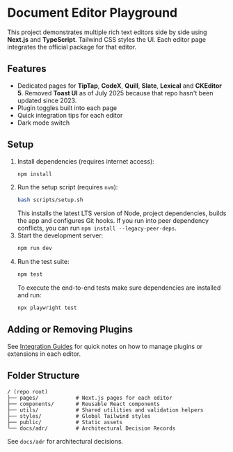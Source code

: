 # Document Editor Playground

This project demonstrates multiple rich text editors side by side using **Next.js** and **TypeScript**. Tailwind CSS styles the UI. Each editor page integrates the official package for that editor.

## Features

- Dedicated pages for **TipTap**, **CodeX**, **Quill**, **Slate**, **Lexical** and **CKEditor 5**. Removed **Toast UI** as of July 2025 because that repo hasn't been updated since 2023.
- Plugin toggles built into each page
- Quick integration tips for each editor
- Dark mode switch

## Setup

1. Install dependencies (requires internet access):
   ```bash
   npm install
   ```
2. Run the setup script (requires `nvm`):
   ```bash
   bash scripts/setup.sh
   ```
   This installs the latest LTS version of Node, project dependencies,
   builds the app and configures Git hooks.
   If you run into peer dependency conflicts, you can run `npm install --legacy-peer-deps`.
3. Start the development server:
   ```bash
   npm run dev
   ```
4. Run the test suite:
   ```bash
   npm test
   ```
   To execute the end-to-end tests make sure dependencies are installed and run:
   ```bash
   npx playwright test
   ```

## Adding or Removing Plugins

See [Integration Guides](docs/integration-guides.md) for quick notes on how to manage plugins or extensions in each editor.

## Folder Structure

```
/ (repo root)
├── pages/            # Next.js pages for each editor
├── components/       # Reusable React components
├── utils/            # Shared utilities and validation helpers
├── styles/           # Global Tailwind styles
├── public/           # Static assets
└── docs/adr/         # Architectural Decision Records
```

See `docs/adr` for architectural decisions.

